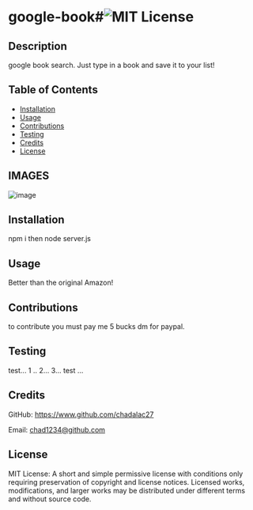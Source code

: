 # google-book#![MIT License](https://img.shields.io/badge/License-MIT-Green)

## Description

google book search. Just type in a book and save it to your list!

## Table of Contents

* [Installation](#installation)
* [Usage](#usage)
* [Contributions](#contributions)
* [Testing](#testing)
* [Credits](#credits)
* [License](#license)

## IMAGES
![image](https://user-images.githubusercontent.com/12057073/103332428-b751d580-4a1e-11eb-8232-fe67cc1bfb4f.png)


## Installation
 npm i then node server.js

## Usage
Better than the original Amazon!

## Contributions
to contribute you must pay me 5 bucks dm for paypal.

## Testing
test... 1 .. 2... 3... test ...

## Credits
GitHub: https://www.github.com/chadalac27

Email: chad1234@github.com
## License
MIT License: A short and simple permissive license with conditions only requiring preservation of copyright and license notices. Licensed works, modifications, and larger works may be distributed under different terms and without source code.
